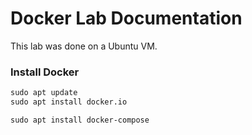 # Docker Lab Documentation

This lab was done on a Ubuntu VM.

### Install Docker

```markdown
sudo apt update
sudo apt install docker.io
```

```markdown
sudo apt install docker-compose
```
